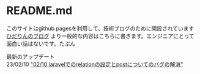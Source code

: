 # README.md
このサイトはgithub pagesを利用して、技術ブログのために開設されています  
[ひだりんのブログ](http://siniorsns.php.xdomain.jp/index.php) より一般的な内容はこちらに書きます。エンジニアにとって面白い話はないです。たぶん

最新のアップデート  
23/02/10 ["02/10 laravelでのrelationの設定とpostについてのバグの解消"](23/23_02_10.md)
